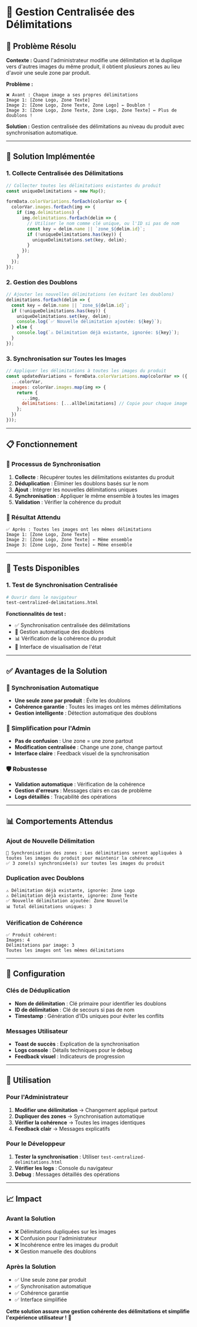 # 🔄 Gestion Centralisée des Délimitations

## 🎯 Problème Résolu

**Contexte :** Quand l'administrateur modifie une délimitation et la duplique vers d'autres images du même produit, il obtient plusieurs zones au lieu d'avoir une seule zone par produit.

**Problème :**
```
❌ Avant : Chaque image a ses propres délimitations
Image 1: [Zone Logo, Zone Texte]
Image 2: [Zone Logo, Zone Texte, Zone Logo] ← Doublon !
Image 3: [Zone Logo, Zone Texte, Zone Logo, Zone Texte] ← Plus de doublons !
```

**Solution :** Gestion centralisée des délimitations au niveau du produit avec synchronisation automatique.

---

## 🚀 Solution Implémentée

### **1. Collecte Centralisée des Délimitations**

```javascript
// Collecter toutes les délimitations existantes du produit
const uniqueDelimitations = new Map();

formData.colorVariations.forEach(colorVar => {
  colorVar.images.forEach(img => {
    if (img.delimitations) {
      img.delimitations.forEach(delim => {
        // Utiliser le nom comme clé unique, ou l'ID si pas de nom
        const key = delim.name || `zone_${delim.id}`;
        if (!uniqueDelimitations.has(key)) {
          uniqueDelimitations.set(key, delim);
        }
      });
    }
  });
});
```

### **2. Gestion des Doublons**

```javascript
// Ajouter les nouvelles délimitations (en évitant les doublons)
delimitations.forEach(delim => {
  const key = delim.name || `zone_${delim.id}`;
  if (!uniqueDelimitations.has(key)) {
    uniqueDelimitations.set(key, delim);
    console.log(`✅ Nouvelle délimitation ajoutée: ${key}`);
  } else {
    console.log(`⚠️ Délimitation déjà existante, ignorée: ${key}`);
  }
});
```

### **3. Synchronisation sur Toutes les Images**

```javascript
// Appliquer les délimitations à toutes les images du produit
const updatedVariations = formData.colorVariations.map(colorVar => ({
  ...colorVar,
  images: colorVar.images.map(img => {
    return {
      ...img,
      delimitations: [...allDelimitations] // Copie pour chaque image
    };
  })
}));
```

---

## 📋 Fonctionnement

### **🔄 Processus de Synchronisation**

1. **Collecte** : Récupérer toutes les délimitations existantes du produit
2. **Déduplication** : Éliminer les doublons basés sur le nom
3. **Ajout** : Intégrer les nouvelles délimitations uniques
4. **Synchronisation** : Appliquer le même ensemble à toutes les images
5. **Validation** : Vérifier la cohérence du produit

### **🎯 Résultat Attendu**

```
✅ Après : Toutes les images ont les mêmes délimitations
Image 1: [Zone Logo, Zone Texte]
Image 2: [Zone Logo, Zone Texte] ← Même ensemble
Image 3: [Zone Logo, Zone Texte] ← Même ensemble
```

---

## 🧪 Tests Disponibles

### **1. Test de Synchronisation Centralisée**
```bash
# Ouvrir dans le navigateur
test-centralized-delimitations.html
```

**Fonctionnalités de test :**
- ✅ Synchronisation centralisée des délimitations
- 🔄 Gestion automatique des doublons
- 📊 Vérification de la cohérence du produit
- 🎨 Interface de visualisation de l'état

---

## ✅ Avantages de la Solution

### **🔄 Synchronisation Automatique**
- **Une seule zone par produit** : Évite les doublons
- **Cohérence garantie** : Toutes les images ont les mêmes délimitations
- **Gestion intelligente** : Détection automatique des doublons

### **🎯 Simplification pour l'Admin**
- **Pas de confusion** : Une zone = une zone partout
- **Modification centralisée** : Change une zone, change partout
- **Interface claire** : Feedback visuel de la synchronisation

### **🛡️ Robustesse**
- **Validation automatique** : Vérification de la cohérence
- **Gestion d'erreurs** : Messages clairs en cas de problème
- **Logs détaillés** : Traçabilité des opérations

---

## 📊 Comportements Attendus

### **Ajout de Nouvelle Délimitation**
```
🔄 Synchronisation des zones : Les délimitations seront appliquées à toutes les images du produit pour maintenir la cohérence
✅ 3 zone(s) synchronisée(s) sur toutes les images du produit
```

### **Duplication avec Doublons**
```
⚠️ Délimitation déjà existante, ignorée: Zone Logo
⚠️ Délimitation déjà existante, ignorée: Zone Texte
✅ Nouvelle délimitation ajoutée: Zone Nouvelle
📊 Total délimitations uniques: 3
```

### **Vérification de Cohérence**
```
✅ Produit cohérent:
Images: 4
Délimitations par image: 3
Toutes les images ont les mêmes délimitations
```

---

## 🔧 Configuration

### **Clés de Déduplication**
- **Nom de délimitation** : Clé primaire pour identifier les doublons
- **ID de délimitation** : Clé de secours si pas de nom
- **Timestamp** : Génération d'IDs uniques pour éviter les conflits

### **Messages Utilisateur**
- **Toast de succès** : Explication de la synchronisation
- **Logs console** : Détails techniques pour le debug
- **Feedback visuel** : Indicateurs de progression

---

## 🚀 Utilisation

### **Pour l'Administrateur**

1. **Modifier une délimitation** → Changement appliqué partout
2. **Dupliquer des zones** → Synchronisation automatique
3. **Vérifier la cohérence** → Toutes les images identiques
4. **Feedback clair** → Messages explicatifs

### **Pour le Développeur**

1. **Tester la synchronisation** : Utiliser `test-centralized-delimitations.html`
2. **Vérifier les logs** : Console du navigateur
3. **Debug** : Messages détaillés des opérations

---

## 📈 Impact

### **Avant la Solution**
- ❌ Délimitations dupliquées sur les images
- ❌ Confusion pour l'administrateur
- ❌ Incohérence entre les images du produit
- ❌ Gestion manuelle des doublons

### **Après la Solution**
- ✅ Une seule zone par produit
- ✅ Synchronisation automatique
- ✅ Cohérence garantie
- ✅ Interface simplifiée

**Cette solution assure une gestion cohérente des délimitations et simplifie l'expérience utilisateur !** 🎯 